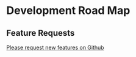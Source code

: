 # Development Road Map

## Feature Requests
[Please request new features on Github](https://github.com/mealie-recipes/mealie/discussions/new?category=feature-request)
